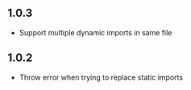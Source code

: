 ## 1.0.3
- Support multiple dynamic imports in same file

## 1.0.2
- Throw error when trying to replace static imports
